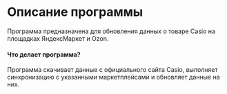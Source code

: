 # Описание программы #
Программа предназначена для обновления данных о товаре Casio на площадках ЯндексМаркет и Ozon.  
#### Что делает программа?
Программа скачивает данные с официального сайта Casio, выполняет синхронизацию с указанными маркетплейсами и обновляет данные на них.
